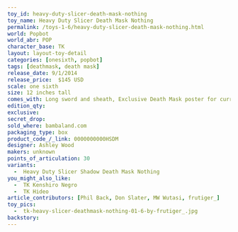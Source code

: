 ```yaml
---
toy_id: heavy-duty-slicer-death-mask-nothing
toy_name: Heavy Duty Slicer Death Mask Nothing
permalink: /toys-1-6/heavy-duty-slicer-death-mask-nothing.html
world: Popbot
world_abr: POP
character_base: TK
layout: layout-toy-detail
categories: [onesixth, popbot]
tags: [deathmask, death mask]
release_date: 9/1/2014
release_price:  $145 USD
scale: one sixth
size: 12 inches tall
comes_with: Long sword and sheath, Exclusive Death Mask poster for current TKLUB members
edition_qty: 
exclusive: 
secret_drop: 
sold_where: bambaland.com
packaging_type: box
product_code_/_link: 0000000000HSDM
designer: Ashley Wood
makers: unknown
points_of_articulation: 30
variants: 
  -  Heavy Duty Slicer Shadow Death Mask Nothing
you_might_also_like:
  -  TK Kenshiro Negro
  -  TK Hideo  
article_contributors: [Phil Back, Don Slater, MW Wutasi, frutiger_]
toy_pics:
  -  tk-heavy-slicer-deathmask-nothing-01-6-by-frutiger_.jpg
backstory:
---
```

